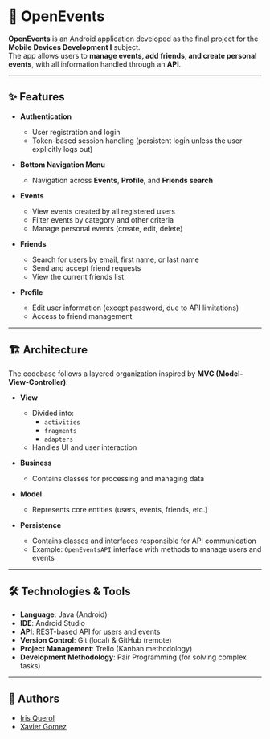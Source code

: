 # 📱 OpenEvents

**OpenEvents** is an Android application developed as the final project for the **Mobile Devices Development I** subject.  
The app allows users to **manage events, add friends, and create personal events**, with all information handled through an **API**.

---

## ✨ Features

- **Authentication**
  - User registration and login
  - Token-based session handling (persistent login unless the user explicitly logs out)

- **Bottom Navigation Menu**
  - Navigation across **Events**, **Profile**, and **Friends search**

- **Events**
  - View events created by all registered users
  - Filter events by category and other criteria
  - Manage personal events (create, edit, delete)

- **Friends**
  - Search for users by email, first name, or last name
  - Send and accept friend requests
  - View the current friends list

- **Profile**
  - Edit user information (except password, due to API limitations)
  - Access to friend management

---

## 🏗️ Architecture

The codebase follows a layered organization inspired by **MVC (Model-View-Controller)**:

- **View**
  - Divided into:
    - `activities`
    - `fragments`
    - `adapters`
  - Handles UI and user interaction

- **Business**
  - Contains classes for processing and managing data

- **Model**
  - Represents core entities (users, events, friends, etc.)

- **Persistence**
  - Contains classes and interfaces responsible for API communication
  - Example: `OpenEventsAPI` interface with methods to manage users and events

---

## 🛠️ Technologies & Tools

- **Language**: Java (Android)
- **IDE**: Android Studio
- **API**: REST-based API for users and events
- **Version Control**: Git (local) & GitHub (remote)
- **Project Management**: Trello (Kanban methodology)
- **Development Methodology**: Pair Programming (for solving complex tasks)

---

## 👥 Authors

- [Iris Querol](https://github.com/irisquerol)
- [Xavier Gomez](https://github.com/XavierGomez95)
